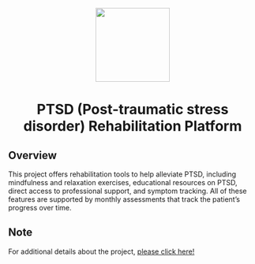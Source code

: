 <p align="center"><img width=150 src="https://github.com/user-attachments/assets/88b0809c-4c26-4f3a-b935-d5332b455e85"></p>
<h1 align="center">PTSD (Post-traumatic stress disorder) Rehabilitation Platform</h1>
<h2>Overview</h2>
<p>This project offers rehabilitation tools to help alleviate PTSD, including mindfulness and relaxation exercises, educational resources on PTSD, direct access to professional support, and symptom tracking. All of these features are supported by monthly assessments that track the patient’s progress over time.</p>
<h2>Note</h2>
<p>For additional details about the project, <a href="https://mahmoud46.github.io/Pixel/">please click here!</a></p>
